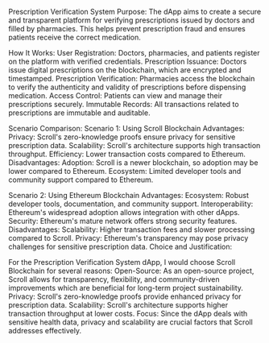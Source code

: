Prescription Verification System
Purpose: The dApp aims to create a secure and transparent platform for verifying prescriptions issued by doctors and filled by pharmacies. This helps prevent prescription fraud and ensures patients receive the correct medication.

How It Works:
User Registration: Doctors, pharmacies, and patients register on the platform with verified credentials.
Prescription Issuance: Doctors issue digital prescriptions on the blockchain, which are encrypted and timestamped.
Prescription Verification: Pharmacies access the blockchain to verify the authenticity and validity of prescriptions before dispensing medication.
Access Control: Patients can view and manage their prescriptions securely.
Immutable Records: All transactions related to prescriptions are immutable and auditable.

Scenario Comparison:
Scenario 1: Using Scroll Blockchain
Advantages:
Privacy: Scroll's zero-knowledge proofs ensure privacy for sensitive prescription data.
Scalability: Scroll's architecture supports high transaction throughput.
Efficiency: Lower transaction costs compared to Ethereum.
Disadvantages:
Adoption: Scroll is a newer blockchain, so adoption may be lower compared to Ethereum.
Ecosystem: Limited developer tools and community support compared to Ethereum.

Scenario 2: Using Ethereum Blockchain
Advantages:
Ecosystem: Robust developer tools, documentation, and community support.
Interoperability: Ethereum's widespread adoption allows integration with other dApps.
Security: Ethereum's mature network offers strong security features.
Disadvantages:
Scalability: Higher transaction fees and slower processing compared to Scroll.
Privacy: Ethereum's transparency may pose privacy challenges for sensitive prescription data.
Choice and Justification:

For the Prescription Verification System dApp, I would choose Scroll Blockchain for several reasons:
Open-Source: As an open-source project, Scroll allows for transparency, flexibility, and community-driven improvements which are beneficial for long-term project sustainability.
Privacy: Scroll's zero-knowledge proofs provide enhanced privacy for prescription data.
Scalability: Scroll's architecture supports higher transaction throughput at lower costs.
Focus: Since the dApp deals with sensitive health data, privacy and scalability are crucial factors that Scroll addresses effectively.
